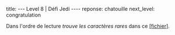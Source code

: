 title: --- Level 8 | Défi Jedi  ----
reponse: chatouille
next_level: congratulation

Dans l'ordre de lecture _trouve les caractères rares_ dans ce [\[fichier\]](/static/out.txt).



